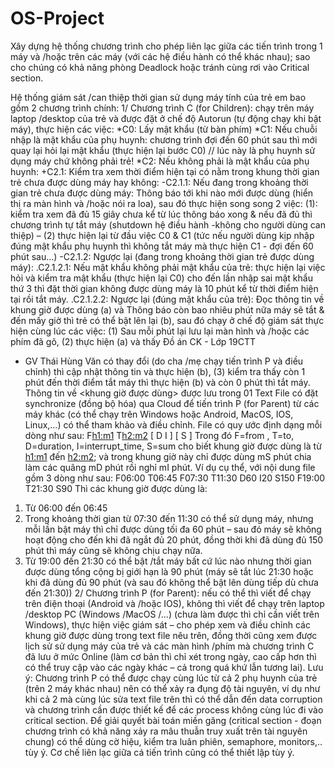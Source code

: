 # OS-Project
Xây dựng hệ thống chương trình cho phép liên lạc giữa các tiến trình trong 1 máy và /hoặc trên các máy 
(với các hệ điều hành có thể khác nhau); sao cho chúng có khả năng phòng Deadlock hoặc tránh cùng 
rơi vào Critical section.

Hệ thống giám sát /can thiệp thời gian sử dụng máy tính của trẻ em bao gồm 2 chương trình chính:
1/ Chương trình C (for Children): chạy trên máy laptop /desktop của trẻ và được đặt ở chế độ Autorun (tự động 
chạy khi bật máy), thực hiện các việc:
*C0: Lấy mật khẩu (từ bàn phím)
*C1: Nếu chuỗi nhập là mật khẩu của phụ huynh: chương trình đợi đến 60 phút sau thì mới quay lại hỏi lại mật 
khẩu (thực hiện lại bước C0) // lúc này là phụ huynh sử dụng máy chứ không phải trẻ!
*C2: Nếu không phải là mật khẩu của phụ huynh:
 +C2.1: Kiểm tra xem thời điểm hiện tại có nằm trong khung thời gian trẻ chưa được dùng máy hay không:
 -C2.1.1: Nếu đang trong khoảng thời gian trẻ chưa được dùng máy: Thông báo tới khi nào mới được dùng 
(hiển thị ra màn hình và /hoặc nói ra loa), sau đó thực hiện song song 2 việc: (1): kiểm tra xem đã đủ 15 giây
chưa kể từ lúc thông báo xong & nếu đã đủ thì chương trình tự tắt máy (shutdown hệ điều hành -không cho 
người dùng can thiệp) – (2) thực hiện lại từ đầu việc C0 & C1 (tức nếu người dùng kịp nhập đúng mật khẩu phụ
huynh thì không tắt máy mà thực hiện C1 - đợi đến 60 phút sau…)
 -C2.1.2: Ngược lại (đang trong khoảng thời gian trẻ được dùng máy): 
.C2.1.2.1: Nếu mật khẩu không phải mật khẩu của trẻ: thực hiện lại việc hỏi và kiểm tra mật khẩu (thực 
hiện lại C0) cho đến lần nhập sai mật khẩu thứ 3 thì đặt thời gian không được dùng máy là 10 phút kể từ thời 
điểm hiện tại rồi tắt máy.
.C2.1.2.2: Ngược lại (đúng mật khẩu của trẻ): Đọc thông tin về khung giờ được dùng (a) và Thông báo 
còn bao nhiêu phút nữa máy sẽ tắt & đến mấy giờ thì trẻ có thể bật lên lại (b), sau đó chạy ở chế độ giám sát thực 
hiện cùng lúc các việc: (1) Sau mỗi phút lại lưu lại màn hình và /hoặc các phím đã gõ, (2) thực hiện (a) và thấy 
Đồ án CK - Lớp 19CTT
 - GV Thái Hùng Văn
có thay đổi (do cha /mẹ chạy tiến trình P và điều chỉnh) thì cập nhật thông tin và thực hiện (b), (3) kiểm tra thấy 
còn 1 phút đến thời điểm tắt máy thì thực hiện (b) và còn 0 phút thì tắt máy. 
Thông tin về <khung giờ được dùng> được lưu trong 01 Text File có đặt synchronize (đồng bộ hóa)
qua Cloud để tiến trình P (for Parent) từ các máy khác (có thể chạy trên Windows hoặc Android, MacOS, IOS, 
Linux,…) có thể tham khảo và điều chỉnh. File có quy ước định dạng mỗi dòng như sau:
F<h1:m1> T<h2:m2> [ D<mD> I<mI> ] [ S<mS> ]
Trong đó F=from , T=to, D=duration, I=interrupt_time, S=sum cho biết khung giờ được dùng là từ <h1:m1> 
đến <h2:m2>; và trong khung giờ này chỉ được dùng mS phút chia làm các quãng mD phút rồi nghỉ mI phút.
Ví dụ cụ thể, với nội dung file gồm 3 dòng như sau:
F06:00 T06:45
F07:30 T11:30 D60 I20 S150 
F19:00 T21:30 S90 
Thì các khung giờ được dùng là:
1) Từ 06:00 đến 06:45
2) Trong khoảng thời gian từ 07:30 đến 11:30 có thể sử dụng máy, nhưng mỗi lần bật máy thì chỉ được dùng tối đa 
60 phút – sau đó máy sẽ không hoạt động cho đến khi đã ngắt đủ 20 phút, đồng thời khi đã dùng đủ 150 phút thì 
máy cũng sẽ không chịu chạy nữa. 
3) Từ 19:00 đến 21:30 có thể bật /tắt máy bất cứ lúc nào nhưng thời gian được dùng tổng cộng bị giới hạn là 90 phút 
(máy sẽ tắt lúc 21:30 hoặc khi đã dùng đủ 90 phút (và sau đó không thể bật lên dùng tiếp dù chưa đến 21:30)) 
2/ Chương trình P (for Parent): nếu có thể thì viết để chạy trên điện thoại (Android và /hoặc IOS), không thì 
viết để chạy trên laptop /desktop PC (Windows /MacOS /…) (chưa làm được thì chỉ cần viết trên Windows), thực 
hiện việc giám sát – cho phép xem và điều chỉnh các khung giờ được dùng trong text file nêu trên, đồng thời cũng 
xem được lịch sử sử dụng máy của trẻ và các màn hình /phím mà chương trình C đã lưu ở mức Online (làm cơ 
bản thì chỉ xét trong ngày, cao cấp hơn thì có thể truy cập vào các ngày khác – cả trong quá khứ lẫn tương lai).
Lưu ý: Chương trình P có thể được chạy cùng lúc từ cả 2 phụ huynh của trẻ (trên 2 máy khác nhau) nên có thể
xảy ra đụng độ tài nguyên, ví dụ như khi cả 2 mà cùng lúc sửa text file trên thì có thể dẫn đến data corruption và 
chương trình cần được thiết kế để các process không cùng lúc đi vào critical section.
Để giải quyết bài toán miền găng (critical section - đoạn chương trình có khả năng xảy ra mâu thuẫn truy xuất 
trên tài nguyên chung) có thể dùng cờ hiệu, kiểm tra luân phiên, semaphore, monitors,.. tùy ý. Cơ chế liên lạc 
giữa cá tiến trình cũng có thể thiết lập tùy ý.

